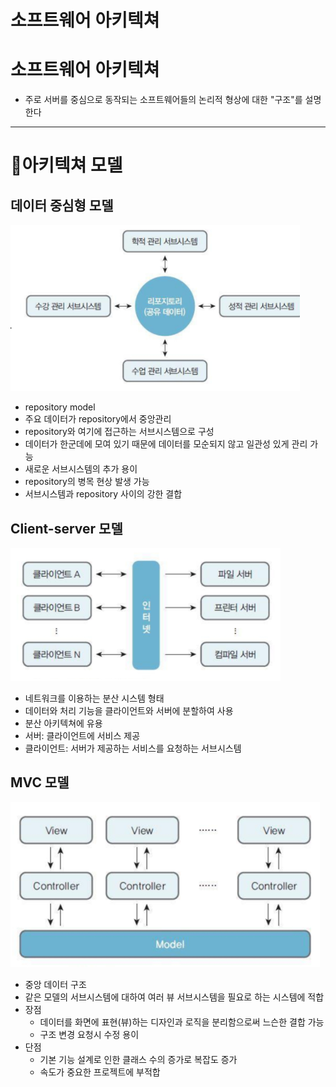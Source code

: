 # 소프트웨어 아키텍쳐

# 소프트웨어 아키텍쳐

- 주로 서버를 중심으로 동작되는 소프트웨어들의 논리적 형상에 대한 "구조"를 설명한다

---

# 🐥아키텍쳐 모델

## 데이터 중심형 모델

![./image/data.png](./image/data.png)

- repository model
- 주요 데이터가 repository에서 중앙관리
- repository와 여기에 접근하는 서브시스템으로 구성
- 데이터가 한군데에 모여 있기 때문에 데이터를 모순되지 않고 일관성 있게 관리 가능
- 새로운 서브시스템의 추가 용이
- repository의 병목 현상 발생 가능
- 서브시스템과 repository 사이의 강한 결합

## Client-server 모델

![./image/client-server.png](./image/client-server.png)

- 네트워크를 이용하는 분산 시스템 형태
- 데이터와 처리 기능을 클라이언트와 서버에 분할하여 사용
- 분산 아키텍쳐에 유용
- 서버: 클라이언트에 서비스 제공
- 클라이언트: 서버가 제공하는 서비스를 요청하는 서브시스템

## MVC 모델

![./image/mvc.png](./image/mvc.png)

- 중앙 데이터 구조
- 같은 모델의 서브시스템에 대하여 여러 뷰 서브시스템을 필요로 하는 시스템에 적합
- 장점
    - 데이터를 화면에 표현(뷰)하는 디자인과 로직을 분리함으로써 느슨한 결합 가능
    - 구조 변경 요청시 수정 용이
- 단점
    - 기본 기능 설계로 인한 클래스 수의 증가로 복잡도 증가
    - 속도가 중요한 프로젝트에 부적합
